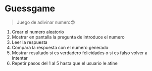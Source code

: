 # Guessgame
>Juego de adivinar numero😎
1. Crear el numero aleatorio 
2. Mostrar en pantalla la pregunta de introduce el numero
3. Leer la respuesta
4. Compara la respuesta con el numero generado
5. Mostrar resultado si es verdadero felicidades o si es falso volver a intentar 
6. Repetir pasos del 1 al 5 hasta que el usuario le atine 